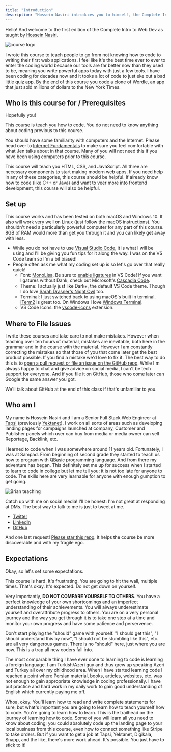 ```yaml
---
title: "Introduction"
description: "Hossein Nasiri introduces you to himself, the Complete Intro to Web Development v1, and what you can expect to learn"
---
```


Hello! And welcome to the first edition of the Complete Intro to Web Dev as taught by [Hossein Nasiri][twitter].

![course logo](./images/course-icon.png)

I wrote this course to teach people to go from not knowing how to code to writing their first web applications. I feel like it's the best time ever to ever to enter the coding world because our tools are far better now than they used to be, meaning you write powerful apps today with just a few tools. I have been coding for decades now and it tooks a lot of code to just eke out a bad little quiz app. By the end of this course you code a clone of Wordle, an app that just sold millions of dollars to the New York Times.

## Who is this course for / Prerequisites

Hopefully you!

This course is teach you how to code. You do not need to know anything about coding previous to this course.

You should have some familiarity with computers and the Internet. Please head over to [Internet Fundamentals][internet-fundamentals] to make sure you feel comfortable with what Jen talks about in that course. Many of you will not need this if you have been using computers prior to this course.

This course will teach you HTML, CSS, and JavaScript. All three are necessary components to start making modern web apps. If you need help in any of these categories, this course should be helpful. If already know how to code (like C++ or Java) and want to veer more into frontend development, this course will also be helpful.

## Set up

This course works and has been tested on both macOS and Windows 10. It also will work very well on Linux (just follow the macOS instructions). You shouldn't need a particularly powerful computer for any part of this course. 8GB of RAM would more than get you through it and you can likely get away with less.

- While you do not have to use [Visual Studio Code][vsc], it is what I will be using and I'll be giving you fun tips for it along the way. I was on the VS Code team so I'm a bit biased!
- People often ask me what my coding set up is so let's go over that really quick!
  - Font: [MonoLisa][monolisa]. Be sure to [enable ligatures][ligatures] in VS Code! If you want ligatures without Dank, check out Microsoft's [Cascadia Code][cascadia].
  - Theme: I actually just like Dark+, the default VS Code theme. Though I do love [Sarah Drasner's Night Owl][night-owl] too.
  - Terminal: I just switched back to using macOS's built in terminal. [iTerm2][iterm] is great too. On Windows I love [Windows Terminal][terminal].
  - VS Code Icons: the [vscode-icons][icons] extension.

## Where to File Issues

I write these courses and take care to not make mistakes. However when teaching over ten hours of material, mistakes are inevitable, both here in the grammar and in the course with the material. However I am constantly correcting the mistakes so that those of you that come later get the best product possible. If you find a mistake we'd love to fix it. The best way to do this is to [open a pull request or file an issue on the GitHub repo][issues]. While I'm always happy to chat and give advice on social media, I can't be tech support for everyone. And if you file it on GitHub, those who come later can Google the same answer you got.

We'll talk about GitHub at the end of this class if that's unfamiliar to you.

## Who am I

My name is Hossein Nasiri and I am a Senior Full Stack Web Engineer at [Tapsi][tapsi] (previously [Yektanet][yektanet]). I work on all sorts of areas such as developing landing pages for campaigns launched at company, Customer and Publisher panels which user can buy from media or media owner can sell Reportage, Backlink, etc.

I learned to code when I was somewhere around 11 years old. Fortunately, I was at Sampad. From beginning of second grade they started to teach us how to program with QBasic programming language. And from there my adventure has began. This definitely set me up for success when I started to learn to code in college but let me tell you: it is not too late for anyone to code. The skills here are very learnable for anyone with enough gumption to get going.

![Brian teaching](./images/hossein.jpg)

Catch up with me on social media! I'll be honest: I'm not great at responding at DMs. The best way to talk to me is just to tweet at me.

- [Twitter][twitter]
- [LinkedIn][linkedin]
- [GitHub][github]

And one last request! [Please star this repo][gh]. It helps the course be more discoverable and with my fragile ego.

## Expectations

Okay, so let's set some expectations.

This course is hard. It's frustrating. You are going to hit the wall, multiple times. That's okay. It's expected. Do not get down on yourself.

Very importantly, **DO NOT COMPARE YOURSELF TO OTHERS**. You have a perfect knowledge of your own shortcomings and an imperfect understanding of their achievements. You will always underestimate yourself and overattribute progress to others. You are on a very personal journey and the way you get through it is to take one step at a time and monitor your own progress and have some patience and perservence.

Don't start playing the "should" game with yourself. "I should get this", "I should understand this by now", "I should not be stumbling like this", etc. are all very dangerous games. There is no "should" here, just where you are now. This is a trap all new coders fall into.

The most comparable thing I have ever done to learning to code is learning a foreign language. I am Turkish/Azeri guy and thus grew up speaking Azeri and Turkey all over my childhood area. When I have started learning code I reached a point where Persian material, books, articles, websites, etc. was not enough to gain appropriate knowledge in coding professionally. I have put practice and hard work in my daily work to gain good understanding of English which currently paying me off.

Whoa, okay. You'll learn how to read and write complete statements for sure, but what's important you are going to learn how to teach yourself how to code. You're going to learn how to learn. This is the trailhead on the journey of learning how to code. Some of you will learn all you need to know about coding; you could absolutely code up the landing page to your local business from this course, even how to connect something like Stripe to take orders. But if you want to get a job at Tapsi, Yektanet, Digikala, Snapp, and the like, there's more work ahead. It's possible. You just have to stick to it!

[twitter]: https://twitter.com/HosseinNaSiRi96
[vsc]: https://code.visualstudio.com/
[monolisa]: https://www.monolisa.dev/
[ligatures]: https://worldofzero.com/posts/enable-font-ligatures-vscode/
[night-owl]: https://marketplace.visualstudio.com/items?itemName=sdras.night-owl
[cascadia]: https://github.com/microsoft/cascadia-code
[terminal]: https://www.microsoft.com/en-us/p/windows-terminal/9n0dx20hk701?activetab=pivot:overviewtab
[icons]: https://marketplace.visualstudio.com/items?itemName=vscode-icons-team.vscode-icons
[iterm]: https://iterm2.com/
[issues]: https://github.com/hossein-nas/complete-intro-to-web-dev/issues
[github]: https://github.com/hossein-nas
[linkedin]: https://www.linkedin.com/in/hossein-nasiri-sovari/
[gh]: https://github.com/hossein-nas/complete-intro-to-web-dev
[site]: https://complete-intro-to-web-dev.vercel.app/complete-intro-to-web-dev-v3
[internet-fundamentals]: https://internetfundamentals.com/
[tapsi]: https://tapsi.cab
[yektanet]: https://yektanet.com

